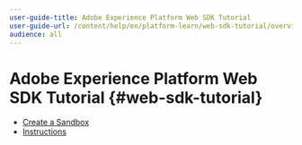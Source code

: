 ```yaml
---
user-guide-title: Adobe Experience Platform Web SDK Tutorial
user-guide-url: /content/help/en/platform-learn/web-sdk-tutorial/overview.html
audience: all
---
```


# Adobe Experience Platform Web SDK Tutorial {#web-sdk-tutorial}

+ [Create a Sandbox](create-a-sandbox.md)
+ [Instructions](instructions.md)